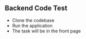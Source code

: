 ## Backend Code Test
- Clone the codebase
- Run the application
- The task will be in the front page
